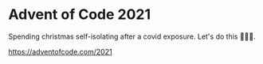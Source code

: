 # Advent of Code 2021

Spending christmas self-isolating after a covid exposure. Let's do this 🚀🚀🚀.

https://adventofcode.com/2021
